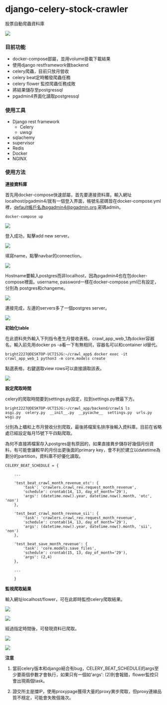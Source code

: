 # django-celery-stock-crawler

股票自動爬蟲資料庫

 ![](img/pgadmin-3-2.png)

### **目前功能**
  - docker-compose部屬，並用volume掛載下載結果
  - 使用django restframework做backend
  - celery爬蟲，目前只放月營收
  - celery beat定時觸發爬蟲任務
  - celery flower 監控爬蟲任務成敗
  - 將結果儲存至postgressql
  - pgadmin4界面化讀取postgressql
  
### **使用工具**
 - Django rest framework
   - Celery 
   - uwsgi
 - sqlachemy
 - supervisor
 - Redis 
 - Docker
 - NGINX


### **使用方法**

**連接資料庫**

首先用docker-compose快速部屬，首先要連接資料庫。輸入網址localhost/pgadmin4/就有一個登入界面，帳號名密碼皆在docker-compose.yml裡，default帳戶名為pgadmin4@pgadmin.org,密碼admin。

```
docker-compose up
```

 ![](img/pgadmin-0.png)
 
 登入成功，點擊add new server。
 
 ![](img/pgadmin-1.png)

 填寫name，點擊navbar的connection。

 ![](img/pgadmin-2-1.png)

 Hostname要輸入postgres而非localhost，因為pgadmin4也在包docker-compose裡面。username, password一樣在docker-compose.yml已有設定，分別為 postgres和changeme。

 ![](img/pgadmin-2-2.png)

 連接完成，左邊的servers多了一個postgres server。

 ![](img/pgadmin-2-3.png)

**初始化table**

在此資料夾外輸入下列指令產生月營收表格。crawl_app_web_1為docker容器名，輸入前先用docker ps -a看一下有無相同，容器名可以和container id替代。

```
bright2227@DESKTOP-UCTISJG:~/crawl_app$ docker exec -it crawl_app_web_1 python3 -m core.models create
```

點選表格，右鍵選取view rows可以直接讀取該表。

 ![](img/pgadmin-3-1.png)

**設定爬取時間**

celery的爬取時間要到settings.py設定，拉到settings.py裡最下方。

```
bright2227@DESKTOP-UCTISJG:~/crawl_app/backend/crawl$ ls
asgi.py  celery.py  __init__.py  __pycache__  settings.py  urls.py  wsgi.py
```

分別為上櫃和上市月營收分別爬取，最後將檔案名排序後輸入資料庫。目前在省略處已經設定每月15號下午四點爬取。

為何不直接將檔案存入postgres是有原因的，如果直接異步儲存好幾個月份資料，有可能會讓較早的月份出更後面的primary key，會不利於建立以datetime為劃分的partition，資料庫不好優化讀取。 

```
CELERY_BEAT_SCHEDULE = {

    ...

    'test_beat_crawl_month_revenue_otc': {
        'task': 'crawlers.crawl_rev.request_month_revenue',
        'schedule': crontab(14, 13, day_of_month='29'),
        'args': (datetime.now().year, datetime.now().month, 'otc', 'non')
    },

    'test_beat_crawl_month_revenue_sii': {
        'task': 'crawlers.crawl_rev.request_month_revenue',
        'schedule': crontab(14, 13, day_of_month='29'),
        'args': (datetime.now().year, datetime.now().month, 'sii', 'non')
    },

    'test_beat_save_month_revenue': {
        'task': 'core.models.save_files',
        'schedule': crontab(15, 13, day_of_month='29'),
        'args': (2,4)
    },
    
    ...
    
    }
```

**監視爬取結果**

輸入網址localhost/flower，可在此即時監控celery爬取結果。

 ![](img/flower-0.png)

 ![](img/flower-1-1.png)
 
經過指定時間後，可發現資料已爬取。

 ![](img/flower-1-2.png)

 ![](img/pgadmin-3-2.png)


**注意**

1. 當前celery版本和django結合有bug，CELERY_BEAT_SCHEDULE的args至少要兩個參數才會執行，如果只有一個如'args': (2)則會報錯，flower監控只會出現兩個task。

2. 證交所主是擋IP，使用proxypage獲得大量的proxy異步爬取，但proxy連線品質不穩定，可能會失敗個幾次。



